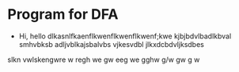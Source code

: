 # Program for DFA
-	Hi, hello
dlkasnlfkaenflkwenflkwenflkwenf;kwe
kjbjbdvlbadlkbval
smhvbksb
adljvblkajsbalvbs vjkesvdbl
jlkxdcbdvljksdbes

slkn vwlskengwre
w
regh
we
gw
eeg
we
gghw
g/w
gw
g
w
